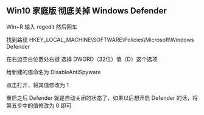 ## Win10 家庭版 彻底关掉 Windows Defender

Win+R 输入 regedit 然后回车 

找到路径 HKEY_LOCAL_MACHINE\SOFTWARE\Policies\Microsoft\Windows Defender

在右边空白位置处右键 选择 DWORD（32位）值（D）这个选项 

给新建的值命名为 DisableAntiSpyware 

双击打开，将其值修改为 1 

重启之后 Defender 就是自动关闭的状态了，如果以后想开启 Defender 的话，将第五步中的值修改为 0 即可

